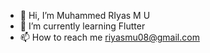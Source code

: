 - 👋 Hi, I’m Muhammed RIyas M U
- 🌱 I’m currently learning Flutter
- 📫 How to reach me riyasmu08@gmail.com

<!---
Riyas1208/Riyas1208 is a ✨ special ✨ repository because its `README.md` (this file) appears on your GitHub profile.
You can click the Preview link to take a look at your changes.
--->
